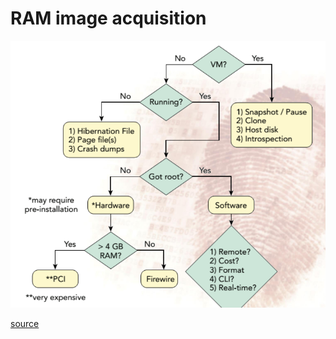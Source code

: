 # RAM image acquisition

![](/static/memory/ram-image-acquisition/diagram.png)

[source](https://www.fer.unizg.hr/predmet/racfor/materijali#%23!p_rep_84450!_-135668-129615)
